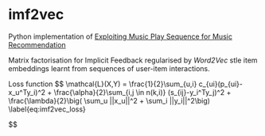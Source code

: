 # imf2vec
Python implementation of [Exploiting Music Play Sequence for Music Recommendation](https://www.ijcai.org/Proceedings/2017/0511.pdf)

Matrix factorisation for Implicit Feedback regularised by *Word2Vec* stle item embeddings learnt from sequences of user-item interactions. 

Loss function
$$
    \mathcal{L}(X,Y) = \frac{1}{2}\sum_{u,i} c_{ui}(p_{ui}-x_u^Ty_i)^2 +  \frac{\alpha}{2}\sum_{i,j \in n(k,i)} (s_{ij}-y_i^Ty_j)^2 + \frac{\lambda}{2}\big( \sum_u ||x_u||^2 +  \sum_i ||y_i||^2\big) \label{eq:imf2vec_loss}

$$
